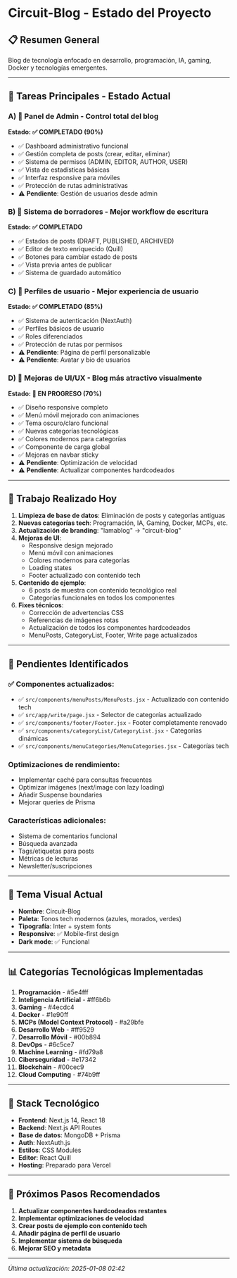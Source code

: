 # Circuit-Blog - Estado del Proyecto

## 📋 Resumen General
Blog de tecnología enfocado en desarrollo, programación, IA, gaming, Docker y tecnologías emergentes.

---

## 🎯 Tareas Principales - Estado Actual

### A) 🔧 Panel de Admin - Control total del blog
**Estado: ✅ COMPLETADO (90%)**
- ✅ Dashboard administrativo funcional
- ✅ Gestión completa de posts (crear, editar, eliminar)
- ✅ Sistema de permisos (ADMIN, EDITOR, AUTHOR, USER)
- ✅ Vista de estadísticas básicas
- ✅ Interfaz responsive para móviles
- ✅ Protección de rutas administrativas
- ⚠️ **Pendiente**: Gestión de usuarios desde admin

### B) 📝 Sistema de borradores - Mejor workflow de escritura
**Estado: ✅ COMPLETADO**
- ✅ Estados de posts (DRAFT, PUBLISHED, ARCHIVED)
- ✅ Editor de texto enriquecido (Quill)
- ✅ Botones para cambiar estado de posts
- ✅ Vista previa antes de publicar
- ✅ Sistema de guardado automático

### C) 👤 Perfiles de usuario - Mejor experiencia de usuario
**Estado: ✅ COMPLETADO (85%)**
- ✅ Sistema de autenticación (NextAuth)
- ✅ Perfiles básicos de usuario
- ✅ Roles diferenciados
- ✅ Protección de rutas por permisos
- ⚠️ **Pendiente**: Página de perfil personalizable
- ⚠️ **Pendiente**: Avatar y bio de usuarios

### D) 🎨 Mejoras de UI/UX - Blog más atractivo visualmente
**Estado: 🔄 EN PROGRESO (70%)**
- ✅ Diseño responsive completo
- ✅ Menú móvil mejorado con animaciones
- ✅ Tema oscuro/claro funcional
- ✅ Nuevas categorías tecnológicas
- ✅ Colores modernos para categorías
- ✅ Componente de carga global
- ✅ Mejoras en navbar sticky
- ⚠️ **Pendiente**: Optimización de velocidad
- ⚠️ **Pendiente**: Actualizar componentes hardcodeados

---

## 🔄 Trabajo Realizado Hoy
1. **Limpieza de base de datos**: Eliminación de posts y categorías antiguas
2. **Nuevas categorías tech**: Programación, IA, Gaming, Docker, MCPs, etc.
3. **Actualización de branding**: "lamablog" → "circuit-blog"
4. **Mejoras de UI**: 
   - Responsive design mejorado
   - Menú móvil con animaciones
   - Colores modernos para categorías
   - Loading states
   - Footer actualizado con contenido tech
5. **Contenido de ejemplo**: 
   - 6 posts de muestra con contenido tecnológico real
   - Categorías funcionales en todos los componentes
6. **Fixes técnicos**: 
   - Corrección de advertencias CSS
   - Referencias de imágenes rotas
   - Actualización de todos los componentes hardcodeados
   - MenuPosts, CategoryList, Footer, Write page actualizados

---

## 🚧 Pendientes Identificados

### ✅ Componentes actualizados:
- ✅ `src/components/menuPosts/MenuPosts.jsx` - Actualizado con contenido tech
- ✅ `src/app/write/page.jsx` - Selector de categorías actualizado
- ✅ `src/components/footer/Footer.jsx` - Footer completamente renovado
- ✅ `src/components/categoryList/CategoryList.jsx` - Categorías dinámicas
- ✅ `src/components/menuCategories/MenuCategories.jsx` - Categorías tech

### Optimizaciones de rendimiento:
- Implementar caché para consultas frecuentes
- Optimizar imágenes (next/image con lazy loading)
- Añadir Suspense boundaries
- Mejorar queries de Prisma

### Características adicionales:
- Sistema de comentarios funcional
- Búsqueda avanzada
- Tags/etiquetas para posts
- Métricas de lecturas
- Newsletter/suscripciones

---

## 🎨 Tema Visual Actual
- **Nombre**: Circuit-Blog
- **Paleta**: Tonos tech modernos (azules, morados, verdes)
- **Tipografía**: Inter + system fonts
- **Responsive**: ✅ Mobile-first design
- **Dark mode**: ✅ Funcional

---

## 📊 Categorías Tecnológicas Implementadas
1. **Programación** - #5e4fff
2. **Inteligencia Artificial** - #ff6b6b  
3. **Gaming** - #4ecdc4
4. **Docker** - #1e90ff
5. **MCPs (Model Context Protocol)** - #a29bfe
6. **Desarrollo Web** - #ff9529
7. **Desarrollo Móvil** - #00b894
8. **DevOps** - #6c5ce7
9. **Machine Learning** - #fd79a8
10. **Ciberseguridad** - #e17342
11. **Blockchain** - #00cec9
12. **Cloud Computing** - #74b9ff

---

## 🔧 Stack Tecnológico
- **Frontend**: Next.js 14, React 18
- **Backend**: Next.js API Routes
- **Base de datos**: MongoDB + Prisma
- **Auth**: NextAuth.js
- **Estilos**: CSS Modules
- **Editor**: React Quill
- **Hosting**: Preparado para Vercel

---

## 🎯 Próximos Pasos Recomendados
1. **Actualizar componentes hardcodeados restantes**
2. **Implementar optimizaciones de velocidad**
3. **Crear posts de ejemplo con contenido tech**
4. **Añadir página de perfil de usuario**
5. **Implementar sistema de búsqueda**
6. **Mejorar SEO y metadata**

---

*Última actualización: 2025-01-08 02:42*
